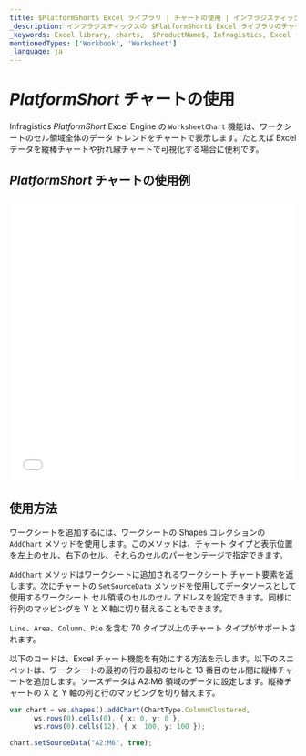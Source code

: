```yaml
---
title: $PlatformShort$ Excel ライブラリ | チャートの使用 | インフラジスティックス
_description: インフラジスティックスの $PlatformShort$ Excel ライブラリのチャート機能を使用して、ワークシートのセル領域全体のデータ トレンドをチャートで表示します。$ProductName$ Excel データを 70 種類以上のチャート タイプで可視化できます。
_keywords: Excel library, charts,  $ProductName$, Infragistics, Excel ライブラリ, チャート, インフラジスティックス
mentionedTypes: ['Workbook', 'Worksheet']
_language: ja
---
```

# $PlatformShort$ チャートの使用

Infragistics $PlatformShort$ Excel Engine の `WorksheetChart` 機能は、ワークシートのセル領域全体のデータ トレンドをチャートで表示します。たとえば Excel データを縦棒チャートや折れ線チャートで可視化する場合に便利です。

## $PlatformShort$ チャートの使用例

<div class="sample-container loading" style="height: 500px">
    <iframe id="excel-library-overview-sample-iframe" src='{environment:dvDemosBaseUrl}/excel/excel-library-working-with-charts' width="100%" height="100%" seamless frameBorder="0" onload="onXPlatSampleIframeContentLoaded(this);"></iframe>
</div>
<sample-button src="excel/excel-library/working-with-charts"></sample-button>


<div class="divider--half"></div>

## 使用方法
ワークシートを追加するには、ワークシートの Shapes コレクションの `AddChart` メソッドを使用します。このメソッドは、チャート タイプと表示位置を左上のセル、右下のセル、それらのセルのパーセンテージで指定できます。

`AddChart` メソッドはワークシートに追加されるワークシート チャート要素を返します。次にチャートの `SetSourceData` メソッドを使用してデータソースとして使用するワークシート セル領域のセルのセル アドレスを設定できます。同様に行列のマッピングを Y と X 軸に切り替えることもできます。

`Line`、`Area`、`Column`、`Pie` を含む 70 タイプ以上のチャート タイプがサポートされます。

以下のコードは、Excel チャート機能を有効にする方法を示します。以下のスニペットは、ワークシートの最初の行の最初のセルと 13 番目のセル間に縦棒チャートを追加します。ソースデータは A2:M6 領域のデータに設定します。縦棒チャートの  X と Y 軸の列と行のマッピングを切り替えます。

```ts
var chart = ws.shapes().addChart(ChartType.ColumnClustered,
      ws.rows(0).cells(0), { x: 0, y: 0 },
      ws.rows(0).cells(12), { x: 100, y: 100 });

chart.setSourceData("A2:M6", true);
```
